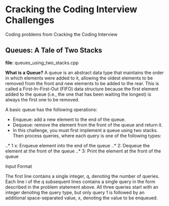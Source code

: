 # Cracking the Coding Interview Challenges

Coding problems from Cracking the Coding Interview

## Queues: A Tale of Two Stacks

**file**: queues_using_two_stacks.cpp

**What is a Queue?** A queue is an abstract data type that maintains the order in which elements were added to it, allowing the oldest elements to be removed from the front and new elements to be added to the rear. This is called a First-In-First-Out (FIFO) data structure because the first element added to the queue (i.e., the one that has been waiting the longest) is always the first one to be removed.

A basic queue has the following operations:

* Enqueue: add a new element to the end of the queue.
* Dequeue: remove the element from the front of the queue and return it.
* In this challenge, you must first implement a queue using two stacks. Then process  queries, where each query is one of the following  types:

..* 1 x: Enqueue element  into the end of the queue
..* 2: Dequeue the element at the front of the queue
..* 3: Print the element at the front of the queue

Input Format

The first line contains a single integer, q, denoting the number of queries. 
Each line i of the q subsequent lines contains a single query in the form described in the problem statement above. All three queries start with an integer denoting the query type, but only query 1 is followed by an additional space-separated value, x, denoting the value to be enqueued.

